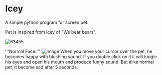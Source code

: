 # Icey
A simple python program for screen pet.

Pet is inspired from icey of "We bear bears".

![63455](https://user-images.githubusercontent.com/67326784/121695364-9ff83780-cae8-11eb-9fec-b50c62ab6a81.jpg)

'''Normal Face:'''
![image](https://user-images.githubusercontent.com/67326784/121724834-0dff2780-cb06-11eb-8b82-aea47cee8eba.png)
When you move your cursor over the pet, he becomes happy with blushing sound. 
If you double click on it it will toogle his eyes and open his mouth and produce funny sound.
But alike normal pet, it become sad after 5 seconds.

